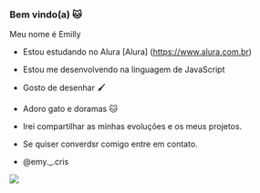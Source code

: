 ### Bem vindo(a) 🐱

Meu nome é Emilly

- Estou estudando no Alura [Alura] (https://www.alura.com.br)
- Estou me desenvolvendo na linguagem de JavaScript
- Gosto de desenhar 🖌️
- Adoro gato e doramas 🐱
- Irei compartilhar as minhas evoluções e os meus projetos.

- Se quiser converdsr comigo entre em contato.
- @emy._.cris


![](https://media.tenor.com/TGgky3DfKCAAAAAC/uncanny-cat-gif.gif)
